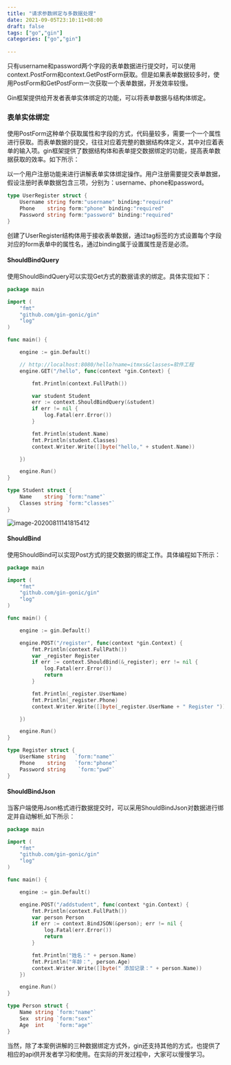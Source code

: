```yaml
---
title: "请求参数绑定与多数据处理"
date: 2021-09-05T23:10:11+08:00
draft: false
tags: ["go","gin"]
categories: ["go","gin"]
 
---
```


只有username和password两个字段的表单数据进行提交时，可以使用context.PostForm和context.GetPostForm获取。但是如果表单数据较多时，使用PostForm和GetPostForm一次获取一个表单数据，开发效率较慢。

Gin框架提供给开发者表单实体绑定的功能，可以将表单数据与结构体绑定。

### 表单实体绑定

使用PostForm这种单个获取属性和字段的方式，代码量较多，需要一个一个属性进行获取。而表单数据的提交，往往对应着完整的数据结构体定义，其中对应着表单的输入项。gin框架提供了数据结构体和表单提交数据绑定的功能，提高表单数据获取的效率。如下所示：

以一个用户注册功能来进行讲解表单实体绑定操作。用户注册需要提交表单数据，假设注册时表单数据包含三项，分别为：username、phone和password。

```go
type UserRegister struct {
    Username string form:"username" binding:"required"
    Phone    string form:"phone" binding:"required"
    Password string form:"password" binding:"required"
}
```

创建了UserRegister结构体用于接收表单数据，通过tag标签的方式设置每个字段对应的form表单中的属性名，通过binding属于设置属性是否是必须。

#### ShouldBindQuery

使用ShouldBindQuery可以实现Get方式的数据请求的绑定。具体实现如下：

```go
package main

import (
	"fmt"
	"github.com/gin-gonic/gin"
	"log"
)

func main() {

	engine := gin.Default()

	// http://localhost:8080/hello?name=itmxs&classes=软件工程
	engine.GET("/hello", func(context *gin.Context) {

		fmt.Println(context.FullPath())

		var student Student
		err := context.ShouldBindQuery(&student)
		if err != nil {
			log.Fatal(err.Error())
		}

		fmt.Println(student.Name)
		fmt.Println(student.Classes)
		context.Writer.Write([]byte("hello," + student.Name))

	})

	engine.Run()
}

type Student struct {
	Name    string `form:"name"`
	Classes string `form:"classes"`
}

```

![image-20200811141815412](https://mxszs.oss-cn-beijing.aliyuncs.com/img/image-20200811141815412.png)

#### ShouldBind

使用ShouldBind可以实现Post方式的提交数据的绑定工作。具体编程如下所示：

```go
package main

import (
	"fmt"
	"github.com/gin-gonic/gin"
	"log"
)

func main() {

	engine := gin.Default()

	engine.POST("/register", func(context *gin.Context) {
		fmt.Println(context.FullPath())
		var _register Register
		if err := context.ShouldBind(&_register); err != nil {
			log.Fatal(err.Error())
			return
		}

		fmt.Println(_register.UserName)
		fmt.Println(_register.Phone)
		context.Writer.Write([]byte(_register.UserName + " Register "))

	})

	engine.Run()
}

type Register struct {
	UserName string   `form:"name"`
	Phone    string   `form:"phone"`
	Password string    `form:"pwd"`
}

```

#### ShouldBindJson

当客户端使用Json格式进行数据提交时，可以采用ShouldBindJson对数据进行绑定并自动解析,如下所示：

```go
package main

import (
	"fmt"
	"github.com/gin-gonic/gin"
	"log"
)

func main() {

	engine := gin.Default()

	engine.POST("/addstudent", func(context *gin.Context) {
		fmt.Println(context.FullPath())
		var person Person
		if err := context.BindJSON(&person); err != nil {
			log.Fatal(err.Error())
			return
		}

		fmt.Println("姓名：" + person.Name)
		fmt.Println("年龄：", person.Age)
		context.Writer.Write([]byte(" 添加记录：" + person.Name))
	})

	engine.Run()
}

type Person struct {
	Name string `form:"name"`
	Sex  string `form:"sex"`
	Age  int    `form:"age"`
}

```

当然，除了本案例讲解的三种数据绑定方式外，gin还支持其他的方式，也提供了相应的api供开发者学习和使用。在实际的开发过程中，大家可以慢慢学习。


